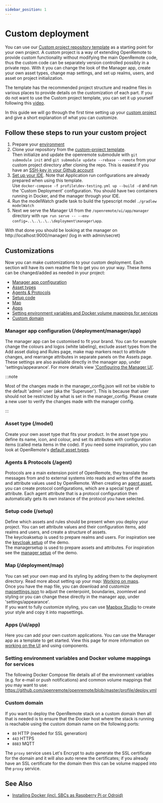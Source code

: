 ```yaml
---
sidebar_position: 1
---
```


# Custom deployment

You can use our [Custom project repository template](https://github.com/openremote/custom-project) as a starting point for your own project. A custom project is a way of extending OpenRemote to provide custom functionality without modifying the main OpenRemote code, thus the custom code can be separately version controlled possibly in a private repo. With it you can change the look of the Manager app, create your own asset types, change map settings, and set up realms, users, and asset on project initialization. 

The template has the recommended project structure and readme files in various places to provide details on the customization of each part. If you do not want to use the Custom project template, you can set it up yourself following this [video](https://www.youtube.com/watch?v=_u2IgdioQR8).

In this guide we will go through the first time setting up your [custom project](../../developer-guide/creating-a-custom-project.md) and give a short explanation of what you can customize. 

## Follow these steps to run your custom project
1. Prepare your [environment](../../developer-guide/preparing-the-environment.md)
2. Clone your repository from the [custom-project template](https://github.com/openremote/custom-project).\
Then initialize and update the openremote submodule with `git submodule init` and `git submodule update --rebase --remote` from your custom project directory after cloning the repo. This is easiest if you have an [SSH-key in your Github account](https://docs.github.com/en/authentication/connecting-to-github-with-ssh/generating-a-new-ssh-key-and-adding-it-to-the-ssh-agent)
3. [Set up your IDE](../../developer-guide/setting-up-an-ide.md). Note that Application run configurations are already prepared when using this template. \
Use `docker-compose -f profile\dev-testing.yml up --build -d` and run the 'Custom Deployment' configuration. You should have two containers running in Docker, and the manager through your IDE.
4. Run the modelWatch gradle task to build the typescript model `./gradlew modelWatch`
5. Next we serve the Manager UI from the `/openremote/ui/app/manager` directory with `npm run serve -- --env config=..\..\..\..\deployment\manager\app`.

With that done you should be looking at the manager on http://localhost:9000/manager/ (log in with admin/secret)

## Customizations
Now you can make customizations to your custom deployment. Each section will have its own readme file to get you on your way. These items can be changed/added as needed in your project:
- [Manager app configuration](#manager-app-configuration-deploymentmanagerapp)
- [Asset types](#asset-type-model)
- [Agents & Protocols](#agents--protocols-agent)
- [Setup code](#setup-code-setup)
- [Map](#map-deploymentmap)
- [Apps](#apps-uiapp)
- [Setting environment variables and Docker volume mappings for services](#setting-environment-variables-and-docker-volume-mappings-for-services)
- [Custom domain](#custom-domain)

### Manager app configuration (/deployment/manager/app)
The manager app can be customised to fit your brand. You can for example change the colours and logos (white labeling), exclude asset types from the Add asset dialog and Rules page, make map markers react to attribute changes, and rearrange attributes in separate panels on the Assets page. These settings are also available directly in the manager app, under 'settings/appearance'. For more details view ['Configuring the Manager UI'](configuring-the-manager-ui.md).

:::note

Most of the changes made in the manager_config.json will not be visible to the default 'admin' user (aka the 'Superuser'). This is because that user should not be restricted by what is set in the manager_config. Please create a new user to verify the changes made with the manager config.

:::

### Asset type (/model)
Create your own asset type that fits your product. In the asset type you define its name, icon, and colour, and set its attributes with configuration items (called meta items in the code). If you need some inspiration, you can look at OpenRemote's [default asset types](https://github.com/openremote/openremote/tree/master/model/src/main/java/org/openremote/model/asset/impl).

### Agents & Protocols (/agent)
Protocols are a main extension point of OpenRemote, they translate the messages from and to external systems into reads and writes of the assets and attribute values used by OpenRemote. When creating an [agent asset](../../developer-guide/connecting-protocol-adaptors-with-agents.md), you can create protocol configurations, which are a special type of attribute. Each agent attribute that is a protocol configuration then automatically gets its own instance of the protocol you have selected.

### Setup code (/setup)
Define which assets and rules should be present when you deploy your project. You can set attribute values and their configuration items, add realms and users, and create a structure of assets.\
The keycloaksetup is used to prepare realms and users. For inspiration see the [keycloak setup](https://github.com/openremote/openremote/blob/master/setup/src/demo/java/org/openremote/setup/demo/KeycloakDemoSetup.java) of the demo.\
The managersetup is used to prepare assets and attributes. For inspiration see the [manager setup](https://github.com/openremote/openremote/blob/master/setup/src/demo/java/org/openremote/setup/demo/ManagerDemoSetup.java) of the demo.

### Map (/deployment/map)
You can set your own map and its styling by adding them to the deployment directory. Read more about setting up your map: [Working on maps](../../developer-guide/working-on-maps.md). \
Once you have the map file, you can download and customize [mapsettings.json](https://github.com/openremote/openremote/blob/master/manager/src/map/mapsettings.json) to adjust the centerpoint, boundaries, zoomlevel and styling or you can change these directly in the manager app, under 'settings/appearance'. \
If you want to fully customize styling, you can use [Mapbox Studio](https://www.mapbox.com/mapbox-studio) to create your style and copy it into mapsettings.

### Apps (/ui/app)
Here you can add your own custom applications. You can use the Manager app as a template to get started. View this page for more information on [working on the UI](../../developer-guide/working-on-ui-and-apps.md) and using components.

### Setting environment variables and Docker volume mappings for services
The following Docker Compose file details all of the environment variables (e.g. for e-mail or push notifications) and common volume mappings that you may want to use:
https://github.com/openremote/openremote/blob/master/profile/deploy.yml

### Custom domain
If you want to deploy the OpenRemote stack on a custom domain then all that is needed is to ensure that the Docker host where the stack is running is reachable using the custom domain name on the following ports:

- `80` HTTP (needed for SSL generation)
- `443` HTTPS
- `8883` MQTT

The `proxy` service uses Let's Encrypt to auto generate the SSL certificate for the domain and it will also auto renew the certificates; if you already have an SSL certificate for the domain then this can be volume mapped into the `proxy` service.

## See Also

- [Installing Docker (incl. SBCs as Raspberry Pi or Odroid)](../../developer-guide/installing-and-using-docker.md)
